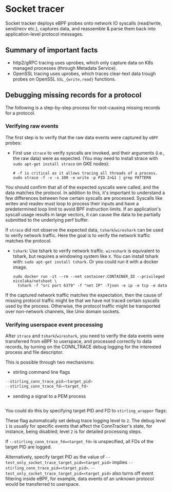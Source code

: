 # Socket tracer

Socket tracker deploys eBPF probes onto network IO syscalls (read/write, send/recv etc.),
captures data, and reassemble & parse them back into application-level protocol messages.

## Summary of important facts

* http2/gRPC tracing uses uprobes, which only capture data on K8s managed processes (through
  Metadata Service).
* OpenSSL tracing uses uprobes, which traces clear-text data trough probes on OpenSSL
  `SSL_{write,read}` functions.

## Debugging missing records for a protocol

The following is a step-by-step process for root-causing missing records for a protocol.

### Verifying raw events

The first step is to verify that the raw data events were captured by `eBPF` probes:

* First use `strace` to verify syscalls are invoked, and their arguments (i.e., the raw data) were
  as expected. (You may need to install strace with `sudo apt-get install strace` on GKE nodes):

  ```shell
  # -f is critical as it allows tracing all threads of a process.
  sudo strace -f -v -s 100 -e write -p PID 2>&1 | grep PATTERN
  ```

You should confirm that all of the expected syscalls were called, and the data matches the protocol. In addition to this, it's important to understand a few differences between how certain syscalls are processed. Syscalls like writev and readev must loop to process their inputs and have a predetermined loop limit to avoid BPF instruction limits. If an application's syscall usage results in large vectors, it can cause the data to be partially submitted to the underlying perf buffer.

If `strace` did not observe the expected data, `tshark`/`wireshark` can be used to verify network
traffic. Here the goal is to verify the network traffic matches the protocol.

* `tshark`: Use tshark to verify network traffic. `wireshark` is equivalent to tshark, but requires
   a windowing system like `X`. You can install tshark with:
  `sudo apt-get install tshark`. Or you could run it with a docker image.

  ```shell
  sudo docker run -it --rm --net container:CONTAINER_ID --privileged nicolaka/netshoot \
    tshark -f "src port 6379" -f "net IP" -Tjson -e ip -e tcp -e data
  ```

If the captured network traffic matches the expectation, then the cause of missing
protocol traffic might be that we have not traced certain syscalls used by the process.
Otherwise, the protocol traffic might be transported over non-network channels, like Unix domain
sockets.

### Verifying userspace event processing

After `strace` and `tshark`/`wireshark`, you need to verify the data events were transferred from
eBPF to userspace, and processed correctly to data records, by turning on the CONN_TRACE
debug logging for the interested process and file descriptor.

This is possible through two mechanisms:
- stirling command line flags
```cpp
--stirling_conn_trace_pid=<target_pid>
--stirling_conn_trace_fd=<target_fd>
```
- sending a signal to a PEM process
```bash
```

You could do this by specifying target PID and FD to `stirling_wrapper` flags:


These flag automatically set debug trace logging level to `2`. The debug level `1` is usually for
specific events that affect the ConnTracker's state, for instance, being disabled; level `2` is for
detailed processing steps.

If `--stirling_conn_trace_fd=<target_fd>` is unspecified, all FDs of the target PID are logged.

Alternatively, specify target PID as the value of `--test_only_socket_trace_target_pid=<target_pid>`
implies `--stirling_conn_trace_pid=<target_pid>`. `--test_only_socket_trace_target_pid=<target_pid>`
also turns off event filtering inside eBPF, for example, data events of an unknown protocol would be
transferred to userspace.
